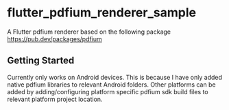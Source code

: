 # flutter_pdfium_renderer_sample

A Flutter pdfium renderer based on the following package
https://pub.dev/packages/pdfium

## Getting Started

Currently only works on Android devices. This is because I have only added native pdfium libraries to relevant Android folders.
Other platforms can be added by adding/configuring platform specific pdfium sdk build files to relevant platform project location.
